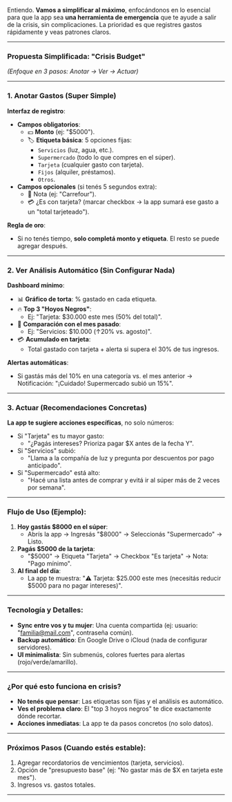 Entiendo. **Vamos a simplificar al máximo**, enfocándonos en lo esencial para que la app sea **una herramienta de emergencia** que te ayude a salir de la crisis, sin complicaciones. La prioridad es que registres gastos rápidamente y veas patrones claros. 

---

### **Propuesta Simplificada: "Crisis Budget"**  
*(Enfoque en 3 pasos: Anotar → Ver → Actuar)*  

---

### **1. Anotar Gastos (Super Simple)**  
**Interfaz de registro**:  
- **Campos obligatorios**:  
  - 💵 **Monto** (ej: "$5000").  
  - 🏷️ **Etiqueta básica**: 5 opciones fijas:  
    - `Servicios` (luz, agua, etc.).  
    - `Supermercado` (todo lo que compres en el súper).  
    - `Tarjeta` (cualquier gasto con tarjeta).  
    - `Fijos` (alquiler, préstamos).  
    - `Otros`.  
- **Campos opcionales** (si tenés 5 segundos extra):  
  - 📝 Nota (ej: "Carrefour").  
  - 💳 ¿Es con tarjeta? (marcar checkbox → la app sumará ese gasto a un "total tarjeteado").  

**Regla de oro**:  
- Si no tenés tiempo, **solo completá monto y etiqueta**. El resto se puede agregar después.  

---

### **2. Ver Análisis Automático (Sin Configurar Nada)**  
**Dashboard mínimo**:  
- 📊 **Gráfico de torta**: % gastado en cada etiqueta.  
- 🔥 **Top 3 "Hoyos Negros"**:  
  - Ej: "Tarjeta: $30.000 este mes (50% del total)".  
- 📅 **Comparación con el mes pasado**:  
  - Ej: "Servicios: $10.000 (↑20% vs. agosto)".  
- 💳 **Acumulado en tarjeta**:  
  - Total gastado con tarjeta + alerta si supera el 30% de tus ingresos.  

**Alertas automáticas**:  
- Si gastás más del 10% en una categoría vs. el mes anterior → Notificación: "¡Cuidado! Supermercado subió un 15%".  

---

### **3. Actuar (Recomendaciones Concretas)**  
**La app te sugiere acciones específicas**, no solo números:  
- Si "Tarjeta" es tu mayor gasto:  
  - "¿Pagás intereses? Prioriza pagar $X antes de la fecha Y".  
- Si "Servicios" subió:  
  - "Llama a la compañía de luz y pregunta por descuentos por pago anticipado".  
- Si "Supermercado" está alto:  
  - "Hacé una lista antes de comprar y evitá ir al súper más de 2 veces por semana".  

---

### **Flujo de Uso (Ejemplo):**  
1. **Hoy gastás $8000 en el súper**:  
   - Abrís la app → Ingresás "$8000" → Seleccionás "Supermercado" → Listo.  
2. **Pagás $5000 de la tarjeta**:  
   - "$5000" → Etiqueta "Tarjeta" → Checkbox "Es tarjeta" → Nota: "Pago mínimo".  
3. **Al final del día**:  
   - La app te muestra: "⚠️ Tarjeta: $25.000 este mes (necesitás reducir $5000 para no pagar intereses)".  

---

### **Tecnología y Detalles:**  
- **Sync entre vos y tu mujer**: Una cuenta compartida (ej: usuario: "familia@mail.com", contraseña común).  
- **Backup automático**: En Google Drive o iCloud (nada de configurar servidores).  
- **UI minimalista**: Sin submenús, colores fuertes para alertas (rojo/verde/amarillo).  

---

### **¿Por qué esto funciona en crisis?**  
- **No tenés que pensar**: Las etiquetas son fijas y el análisis es automático.  
- **Ves el problema claro**: El "top 3 hoyos negros" te dice exactamente dónde recortar.  
- **Acciones inmediatas**: La app te da pasos concretos (no solo datos).  

---

### **Próximos Pasos (Cuando estés estable):**  
1. Agregar recordatorios de vencimientos (tarjeta, servicios).  
2. Opción de "presupuesto base" (ej: "No gastar más de $X en tarjeta este mes").  
3. Ingresos vs. gastos totales.  

--- 

